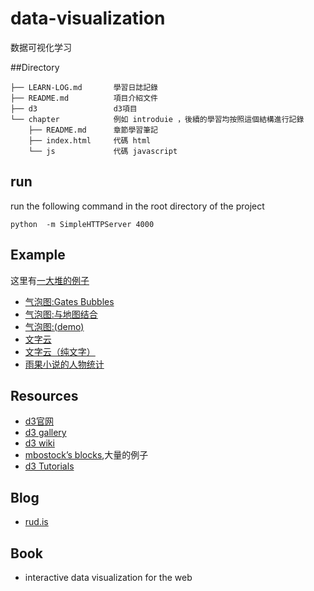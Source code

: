 data-visualization
==================

数据可视化学习

##Directory
```
├── LEARN-LOG.md       學習日誌記錄
├── README.md          項目介紹文件
├── d3                 d3項目
└── chapter            例如 introduie ，後續的學習均按照這個結構進行記錄
    ├── README.md      章節學習筆記
    ├── index.html     代碼 html
    └── js             代碼 javascript
```

## run

run the following command in the root directory of the project

```
python  -m SimpleHTTPServer 4000
```

## Example

这里有[一大堆的例子](http://christopheviau.com/d3list/)

- [气泡图:Gates Bubbles]( http://vallandingham.me/gates_bubbles/)
- [气泡图:与地图结合](http://bost.ocks.org/mike/bubble-map/)
- [气泡图:](http://vallandingham.me/building_a_bubble_cloud.html)[(demo)](http://rud.is/d3/vzwords/#vulnerability)
- [文字云](http://rud.is/b/2013/03/06/visualizing-risky-words/)
- [文字云（纯文字）](http://bl.ocks.org/ericcoopey/6382449)
- [雨果小说的人物统计](http://bost.ocks.org/mike/miserables/)

## Resources
- [d3官网](http://d3js.org/)
- [d3 gallery](https://github.com/mbostock/d3/wiki/Gallery)
- [d3 wiki](https://github.com/mbostock/d3/wiki)
- [mbostock’s blocks](http://bl.ocks.org/mbostock),大量的例子
- [d3 Tutorials](https://github.com/mbostock/d3/wiki/Tutorials)

## Blog

- [rud.is](http://rud.is/b/)


## Book

- interactive data visualization for the web
